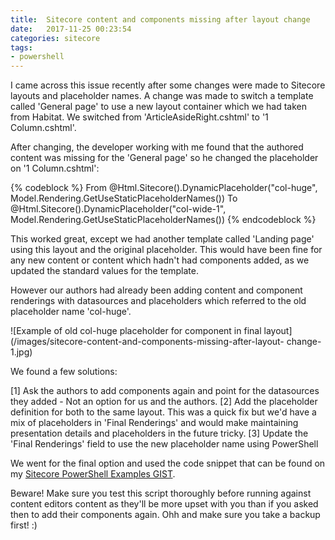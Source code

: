 ```yaml
---
title:  Sitecore content and components missing after layout change
date:   2017-11-25 00:23:54
categories: sitecore
tags:
- powershell
---
```

I came across this issue recently after some changes were made to Sitecore layouts and placeholder names. A change was made to switch a template called 'General page' to use a new layout container which we had taken from Habitat. We switched from 'ArticleAsideRight.cshtml' to '1 Column.cshtml'.

<!-- more -->

After changing, the developer working with me found that the authored content was missing for the 'General page' so he changed the placeholder on '1 Column.cshtml':

{% codeblock %}
From
@Html.Sitecore().DynamicPlaceholder("col-huge", Model.Rendering.GetUseStaticPlaceholderNames())
To
@Html.Sitecore().DynamicPlaceholder("col-wide-1", Model.Rendering.GetUseStaticPlaceholderNames())
{% endcodeblock %}

This worked great, except we had another template called 'Landing page' using this layout and the original placeholder. This would have been fine for any new content or content which hadn't had components added, as we updated the standard values for the template.

However our authors had already been adding content and component renderings with datasources and placeholders which referred to the old placeholder name 'col-huge'.

![Example of old col-huge placeholder for component in final layout](/images/sitecore-content-and-components-missing-after-layout- change-1.jpg)

We found a few solutions:

[1] Ask the authors to add components again and point for the datasources they added - Not an option for us and the authors.
[2] Add the placeholder definition for both to the same layout. This was a quick fix but we'd have a mix of placeholders in 'Final Renderings' and would make maintaining presentation details and placeholders in the future tricky.
[3] Update the 'Final Renderings' field to use the new placeholder name using PowerShell

We went for the final option and used the code snippet that can be found on my [Sitecore PowerShell Examples GIST](https://gist.github.com/Adamsimsy/30dc60df837c1400e6fccd814b3dc752#file-sitecore-powershell-update-item-presentation-final-layout-ps1).

Beware! Make sure you test this script thoroughly before running against content editors content as they'll be more upset with you than if you asked then to add their components again. Ohh and make sure you take a backup first! :)